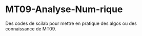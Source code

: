 # MT09-Analyse-Num-rique
Des codes de scilab pour mettre en pratique des algos ou des connaissance de MT09.